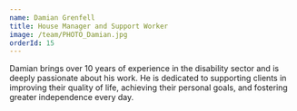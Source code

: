 ```yaml
---
name: Damian Grenfell
title: House Manager and Support Worker
image: /team/PHOTO_Damian.jpg
orderId: 15
---
```


Damian brings over 10 years of experience in the disability sector and is deeply passionate about his work. He is dedicated to supporting clients in improving their quality of life, achieving their personal goals, and fostering greater independence every day.
